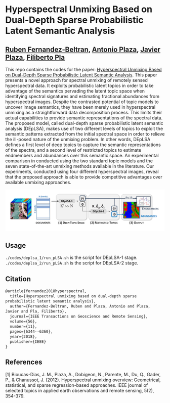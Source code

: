 # Hyperspectral Unmixing Based on Dual-Depth Sparse Probabilistic Latent Semantic Analysis

[Ruben Fernandez-Beltran](https://scholar.google.es/citations?user=pdzJmcQAAAAJ&hl=es), [Antonio Plaza](https://sites.google.com/view/antonioplaza), [Javier Plaza](https://www2.umbc.edu/rssipl/people/jplaza/), [Filiberto Pla](https://scholar.google.es/citations?user=mSSPcAMAAAAJ&hl=es)
---

This repo contains the codes for the paper: [Hyperspectral Unmixing Based on Dual-Depth Sparse Probabilistic Latent Semantic Analysis](https://ieeexplore.ieee.org/abstract/document/8376003). This paper presents a novel approach for spectral unmixing of remotely sensed hyperspectral data. It exploits probabilistic latent topics in order to take advantage of the semantics pervading the latent topic space when identifying spectral signatures and estimating fractional abundances from hyperspectral images. Despite the contrasted potential of topic models to uncover image semantics, they have been merely used in hyperspectral unmixing as a straightforward data decomposition process. This limits their actual capabilities to provide semantic representations of the spectral data. The proposed model, called dual-depth sparse probabilistic latent semantic analysis (DEpLSA), makes use of two different levels of topics to exploit the semantic patterns extracted from the initial spectral space in order to relieve the ill-posed nature of the unmixing problem. In other words, DEpLSA defines a first level of deep topics to capture the semantic representations of the spectra, and a second level of restricted topics to estimate endmembers and abundances over this semantic space. An experimental comparison in conducted using the two standard topic models and the seven state-of-the-art unmixing methods available in the literature. Our experiments, conducted using four different hyperspectral images, reveal that the proposed approach is able to provide competitive advantages over available unmixing approaches.


![alt text](./proposed.jpg)



## Usage

<!-- (comming soon) -->

`./codes/deplsa_1/run_pLSA.sh` is the script for DEpLSA-1 stage.  
`./codes/deplsa_2/run_pLSA.sh` is the script for DEpLSA-2 stage.  



## Citation

```
@article{fernandez2018hyperspectral,
  title={Hyperspectral unmixing based on dual-depth sparse probabilistic latent semantic analysis},
  author={Fernandez-Beltran, Ruben and Plaza, Antonio and Plaza, Javier and Pla, Filiberto},
  journal={IEEE Transactions on Geoscience and Remote Sensing},
  volume={56},
  number={11},
  pages={6344--6360},
  year={2018},
  publisher={IEEE}
}
```


## References

[1] Bioucas-Dias, J. M., Plaza, A., Dobigeon, N., Parente, M., Du, Q., Gader, P., & Chanussot, J. (2012). Hyperspectral unmixing overview: Geometrical, statistical, and sparse regression-based approaches. IEEE journal of selected topics in applied earth observations and remote sensing, 5(2), 354-379.
